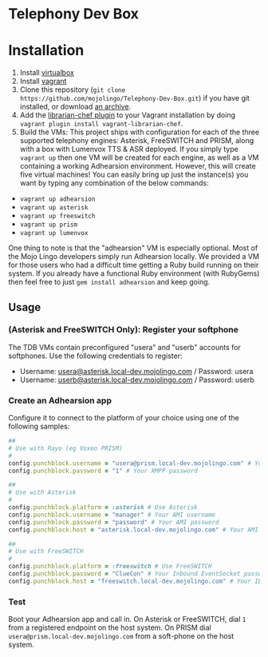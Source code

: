# Telephony Dev Box

# Installation

1. Install [virtualbox](https://www.virtualbox.org/wiki/Downloads)
2. Install [vagrant](http://vagrantup.com)
3. Clone this repository (`git clone https://github.com/mojolingo/Telephony-Dev-Box.git`) if you have git installed, or download [an archive](https://github.com/mojolingo/Telephony-Dev-Box/zipball/master).
4. Add the [librarian-chef plugin](https://github.com/jimmycuadra/vagrant-librarian-chef) to your Vagrant installation by doing `vagrant plugin install vagrant-librarian-chef`.
4. Build the VMs:
This project ships with configuration for each of the three supported telephony engines: Asterisk, FreeSWITCH and PRISM, along with a box with Lumenvox TTS & ASR deployed. If you simply type `vagrant up` then one VM will be created for each engine, as well as a VM containing a working Adhearsion environment. However, this will create five virtual machines! You can easily bring up just the instance(s) you want by typing any combination of the below commands:
  * `vagrant up adhearsion`
  * `vagrant up asterisk`
  * `vagrant up freeswitch`
  * `vagrant up prism`
  * `vagrant up lumenvox`

One thing to note is that the "adhearsion" VM is especially optional.  Most of the Mojo Lingo developers simply run Adhearsion locally. We provided a VM for those users who had a difficult time getting a Ruby build running on their system. If you already have a functional Ruby environment (with RubyGems) then feel free to just `gem install adhearsion` and keep going.

## Usage

### (Asterisk and FreeSWITCH Only): Register your softphone
The TDB VMs contain preconfigured "usera" and "userb" accounts for softphones. Use the following credentials to register:

* Username: usera@asterisk.local-dev.mojolingo.com / Password: usera
* Username: userb@asterisk.local-dev.mojolingo.com / Password: userb

### Create an Adhearsion app

Configure it to connect to the platform of your choice using one of the following samples:

```ruby
##
# Use with Rayo (eg Voxeo PRISM)
#
config.punchblock.username = "usera@prism.local-dev.mojolingo.com" # Your XMPP JID for use with Rayo
config.punchblock.password = "1" # Your XMPP password
```

```ruby
##
# Use with Asterisk
#
config.punchblock.platform = :asterisk # Use Asterisk
config.punchblock.username = "manager" # Your AMI username
config.punchblock.password = "password" # Your AMI password
config.punchblock.host = "asterisk.local-dev.mojolingo.com" # Your AMI host
```

```ruby
##
# Use with FreeSWITCH
#
config.punchblock.platform = :freeswitch # Use FreeSWITCH
config.punchblock.password = "ClueCon" # Your Inbound EventSocket password
config.punchblock.host = "freeswitch.local-dev.mojolingo.com" # Your IES host
```

### Test
Boot your Adhearsion app and call in. On Asterisk or FreeSWITCH, dial `1` from a registered endpoint on the host system. On PRISM dial `usera@prism.local-dev.mojolingo.com` from a soft-phone on the host system.

